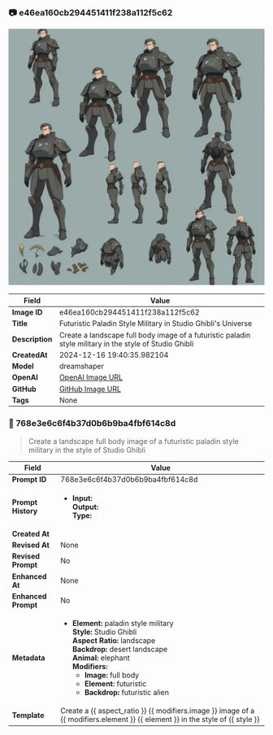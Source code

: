 

### 📷 e46ea160cb294451411f238a112f5c62 


![data.id](./e46ea160cb294451411f238a112f5c62.jpg)


| Field          | Value                                                                                                                     |
|----------------|---------------------------------------------------------------------------------------------------------------------------|
| **Image ID**             | e46ea160cb294451411f238a112f5c62                                                                                                             |
| **Title**           | Futuristic Paladin Style Military in Studio Ghibli's Universe                                                                                                       |
| **Description**           | Create a landscape full body image of a futuristic paladin style military in the style of Studio Ghibli                                                                                                       |
| **CreatedAt**        | 2024-12-16 19:40:35.982104                                                                                                        |
| **Model**        | dreamshaper                                                                                                        |
| **OpenAI**         | [OpenAI Image URL](http://192.168.1.85:8081/generated-images/b642467638723.png)                                                                                |
| **GitHub**         | [GitHub Image URL](https://raw.githubusercontent.com/Caneta-Silva/weeb/refs/heads/main/images/e46ea160cb294451411f238a112f5c62/e46ea160cb294451411f238a112f5c62.jpg)                                                                                |
| **Tags**       | None                                                                                                                   |

### 📜 768e3e6c6f4b37d0b6b9ba4fbf614c8d

> Create a landscape full body image of a futuristic paladin style military in the style of Studio Ghibli

| Field          | Value                                                                                                                                                                      |
|----------------|----------------------------------------------------------------------------------------------------------------------------------------------------------------------------|
| **Prompt ID**  | 768e3e6c6f4b37d0b6b9ba4fbf614c8d                                                                                                                                                            |
| **Prompt History** | <ul><li>**Input:**  <br> **Output:**  <br> **Type:** </li></ul> |
| **Created At** |                                                                                                                                                    |
| **Revised At** | None                                                                                                                                                   |
| **Revised Prompt** | No                                                                                                                                                                      |
| **Enhanced At** | None                                                                                                                                                  |
| **Enhanced Prompt** | No                                                                                                                                                                    |
| **Metadata**   | <ul><li>**Element:** paladin style military <br> **Style:** Studio Ghibli <br> **Aspect Ratio:** landscape <br> **Backdrop:** desert landscape <br> **Animal:** elephant <br> **Modifiers:**<ul><li>**Image:** full body</li><li>**Element:** futuristic</li><li>**Backdrop:** futuristic alien</li></ul></li></ul> |
| **Template**   | Create a {{ aspect_ratio }} {{ modifiers.image }} image of a {{ modifiers.element }} {{ element }} in the style of {{ style }}                                                                                                                                           |


